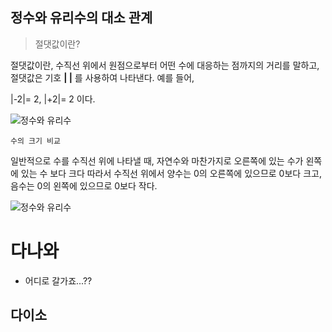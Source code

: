 ﻿## 정수와 유리수의 대소 관계

> 절댓값이란?

절댓값이란, 수직선 위에서 원점으로부터 어떤 수에 대응하는 점까지의 거리를 말하고, 절댓값은 기호  **|     |** 를 사용하여 나타낸다. 예를 들어,

  |-2|= 2, |+2|= 2 이다.

![정수와 유리수](https://lh3.googleusercontent.com/proxy/wTaJam0NNOYVApUSva4acmZH2yHNYDWNmXTkEa1A8UoGFV-1iXmOaFE1gNWROXgRlK7SdhiqksPtPsVo56Tigw2mW-URqBibUMLi92yrx1LGOVfBNafd1A4AgVLI)

    수의 크기 비교

일반적으로 수를 수직선 위에 나타낼 때, 자연수와 마찬가지로 오른쪽에 있는 수가 왼쪽에 있는 수 보다 크다 따라서 수직선 위에서 양수는 0의 오른쪽에 있으므로 0보다 크고, 음수는 0의 왼쪽에 있으므로 0보다 작다.

![정수와 유리수](https://lh3.googleusercontent.com/proxy/CX7wtJgcE8dBx2cNfaQjnM9qIBdgi4rw8BDYJoQGmVlanceJHxsrihFz-5i8IEX92mo2EyVV8fBu2GosPKwkWcMwZYOln_FSPCYyb75AgZaaCEgft7H-A_vaa2T2)

# 다나와
- 어디로 갈가죠...??

## 다이소

